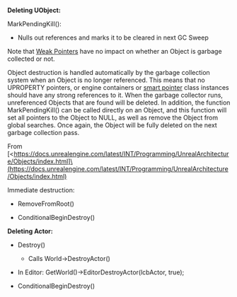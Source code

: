 **Deleting UObject:**

MarkPendingKill():

- Nulls out references and marks it to be cleared in next GC Sweep

Note that [Weak Pointers](https://docs.unrealengine.com/latest/INT/Programming/UnrealArchitecture/SmartPointerLibrary/WeakPointer/index.html) have no impact on whether an Object is garbage collected or not.

Object destruction is handled automatically by the garbage collection system when an Object is no longer referenced. This means that no UPROPERTY pointers, or engine containers or [smart pointer](https://docs.unrealengine.com/latest/INT/Programming/UnrealArchitecture/SmartPointerLibrary/index.html) class instances should have any strong references to it. When the garbage collector runs, unreferenced Objects that are found will be deleted. In addition, the function MarkPendingKill() can be called directly on an Object, and this function will set all pointers to the Object to NULL, as well as remove the Object from global searches. Once again, the Object will be fully deleted on the next garbage collection pass.

From [&lt;https://docs.unrealengine.com/latest/INT/Programming/UnrealArchitecture/Objects/index.html]\(<https://docs.unrealengine.com/latest/INT/Programming/UnrealArchitecture/Objects/index.html)>

Immediate destruction:

- RemoveFromRoot()

- ConditionalBeginDestroy()

**Deleting Actor:**

- Destroy()

  - Calls World->DestroyActor()

- In Editor: GetWorld()->EditorDestroyActor(lcbActor, true);

- ConditionalBeginDestroy()
